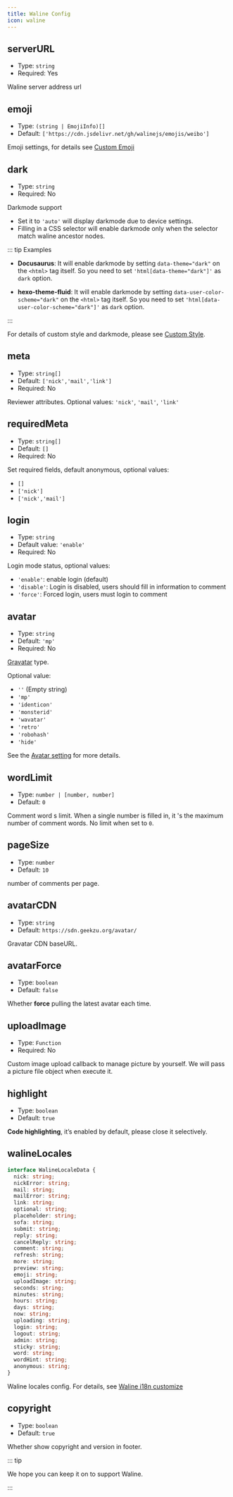 ```yaml
---
title: Waline Config
icon: waline
---
```


## serverURL

- Type: `string`
- Required: Yes

Waline server address url

## emoji

- Type: `(string | EmojiInfo)[]`
- Default: `['https://cdn.jsdelivr.net/gh/walinejs/emojis/weibo']`

Emoji settings, for details see [Custom Emoji](https://waline.js.org/en/guide/client/emoji.html)

## dark

- Type: `string`
- Required: No

Darkmode support

- Set it to `'auto'` will display darkmode due to device settings.
- Filling in a CSS selector will enable darkmode only when the selector match waline ancestor nodes.

::: tip Examples

- **Docusaurus**: It will enable darkmode by setting `data-theme="dark"` on the `<html>` tag itself. So you need to set `'html[data-theme="dark"]'` as `dark` option.

- **hexo-theme-fluid**: It will enable darkmode by setting `data-user-color-scheme="dark"` on the `<html>` tag itself. So you need to set `'html[data-user-color-scheme="dark"]'` as `dark` option.

:::

For details of custom style and darkmode, please see [Custom Style](https://waline.js.org/en/guide/client/style.html).

## meta

- Type: `string[]`
- Default: `['nick','mail','link']`
- Required: No

Reviewer attributes. Optional values: `'nick'`, `'mail'`, `'link'`

## requiredMeta

- Type: `string[]`
- Default: `[]`
- Required: No

Set required fields, default anonymous, optional values:

- `[]`
- `['nick']`
- `['nick','mail']`

## login

- Type: `string`
- Default value: `'enable'`
- Required: No

Login mode status, optional values:

- `'enable'`: enable login (default)
- `'disable'`: Login is disabled, users should fill in information to comment
- `'force'`: Forced login, users must login to comment

## avatar

- Type: `string`
- Default: `'mp'`
- Required: No

[Gravatar](http://gravatar.com/) type.

Optional value:

- `''` (Empty string)
- `'mp'`
- `'identicon'`
- `'monsterid'`
- `'wavatar'`
- `'retro'`
- `'robohash'`
- `'hide'`

See the [Avatar setting](https://waline.js.org/en/guide/client/avatar.html) for more details.

## wordLimit

- Type: `number | [number, number]`
- Default: `0`

Comment word s limit. When a single number is filled in, it 's the maximum number of comment words. No limit when set to `0`.

## pageSize

- Type: `number`
- Default: `10`

number of comments per page.

## avatarCDN

- Type: `string`
- Default: `https://sdn.geekzu.org/avatar/`

Gravatar CDN baseURL.

## avatarForce

- Type: `boolean`
- Default: `false`

Whether **force** pulling the latest avatar each time.

## uploadImage

- Type: `Function`
- Required: No

Custom image upload callback to manage picture by yourself. We will pass a picture file object when execute it.

## highlight

- Type: `boolean`
- Default: `true`

**Code highlighting**, it’s enabled by default, please close it selectively.

## walineLocales

```ts
interface WalineLocaleData {
  nick: string;
  nickError: string;
  mail: string;
  mailError: string;
  link: string;
  optional: string;
  placeholder: string;
  sofa: string;
  submit: string;
  reply: string;
  cancelReply: string;
  comment: string;
  refresh: string;
  more: string;
  preview: string;
  emoji: string;
  uploadImage: string;
  seconds: string;
  minutes: string;
  hours: string;
  days: string;
  now: string;
  uploading: string;
  login: string;
  logout: string;
  admin: string;
  sticky: string;
  word: string;
  wordHint: string;
  anonymous: string;
}
```

Waline locales config. For details, see [Waline i18n customize](https://waline.js.org/en/guide/client/i18n.html#customize)

## copyright

- Type: `boolean`
- Default: `true`

Whether show copyright and version in footer.

::: tip

We hope you can keep it on to support Waline.

:::
